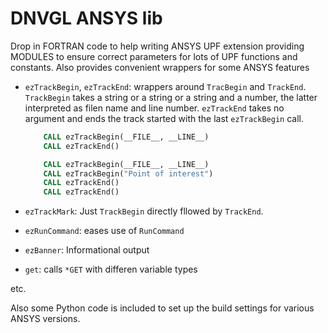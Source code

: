 DNVGL ANSYS lib
===============

Drop in FORTRAN code to help writing ANSYS UPF extension providing
MODULES to ensure correct parameters for lots of UPF functions and
constants. Also provides convenient wrappers for some ANSYS features

  - `ezTrackBegin`, `ezTrackEnd`: wrappers around `TracBegin` and
    `TrackEnd`. `TrackBegin` takes a string or a string or a string
    and a number, the latter interpreted as filen name and line
    number. `ezTrackEnd` takes no argument and ends the track started
    with the last `ezTrackBegin` call.

    ```fortran
        CALL ezTrackBegin(__FILE__, __LINE__)
        CALL ezTrackEnd()

        CALL ezTrackBegin(__FILE__, __LINE__)
        CALL ezTrackBegin("Point of interest")
        CALL ezTrackEnd()
        CALL ezTrackEnd()
    ```

  - `ezTrackMark`: Just `TrackBegin` directly fllowed by `TrackEnd`.

  - `ezRunCommand`: eases use of `RunCommand`

  - `ezBanner`: Informational output

  - `get`: calls `*GET` with differen variable types

etc.

Also some Python code is included to set up the build settings for
various ANSYS versions.
